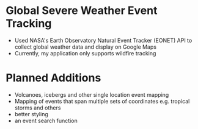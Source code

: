 # Global Severe Weather Event Tracking
- Used NASA's Earth Observatory Natural Event Tracker (EONET) API to collect global weather data and display on Google Maps
- Currently, my application only supports wildfire tracking

# Planned Additions
- Volcanoes, icebergs and other single location event mapping
- Mapping of events that span multiple sets of coordinates e.g. tropical storms and others
- better styling
- an event search function
